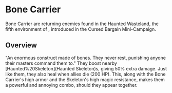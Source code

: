 # Bone Carrier

Bone Carrier are returning enemies found in the Haunted Wasteland, the fifth environment of , introduced in the Cursed Bargain Mini-Campaign.
## Overview

"An enormous construct made of bones. They never rest, punishing anyone their masters command them to."
They boost nearby [Haunted%20Skeleton](Haunted Skeleton)s, giving 50% extra damage. Just like them, they also heal when allies die (200 HP). This, along with the Bone Carrier's high armor and the Skeleton's high magic resistance, makes them a powerful and annoying combo, should they appear together.